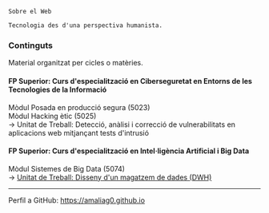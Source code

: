``` 
Sobre el Web  

Tecnologia des d'una perspectiva humanista.  
```

### Continguts

Material organitzat per cicles o matèries.

#### FP Superior: Curs d'especialització en Ciberseguretat en Entorns de les Tecnologies de la Informació

Mòdul Posada en producció segura (5023)  
Mòdul Hacking ètic (5025)  
&#8594; Unitat de Treball: Detecció, anàlisi i correcció de vulnerabilitats en aplicacions web mitjançant tests d'intrusió  

#### FP Superior: Curs d'especialització en Intel·ligència Artificial i Big Data  

Mòdul Sistemes de Big Data (5074)  
&#8594; [Unitat de Treball: Disseny d'un magatzem de dades (DWH)](content/fp-ia-bigdata.html)


---
Perfil a GitHub: https://amaliag0.github.io 
